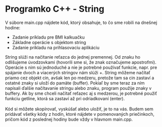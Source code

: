# Programko C++ - String

V súbore main.cpp nájdete kód, ktorý obsahuje, to čo sme robili na dnešnej hodine:
<ul> 
  <li>Zadanie príkladu pre BMI kalkuačku</li>
  <li>Základne operácie s objektom string</li>
  <li>Zadanie príkladu na prihlasovaciu aplikáciu</li>
</ul>
String slúži na načítanie reťazca do jednej premennej. Od znaku ho odlišujeme úvodzovkami (hovorili sme si, že znak označujeme apostrofmi). 
Operácie s nim sú jednoduché a nie je potrebné používať funkcie, napr. pre spájanie dvoch a viacerých stringov nám slúži +. String môžeme načítať priamo cez objekt cin, avšak len po medzeru, pretože tam sa cin zastaví a ostatné znaky si uloží do pamäte (buffer). Pokiaľ by sme teraz za ním napísali ďalšie načítavanie stringu alebo znaku, program použije znaky v buffery. Ak by sme chceli načítať reťazec aj s medzerou, je potrebné použiť funkciu getline, ktorá sa zastaví až pri odriadkovaní (enter).
<br/><br/>
Kód si môžete skopírovať, vyskúšať alebo uložiť, je to na vás.
Budem sem pridávať všetky kódy z hodín, ktoré nájdete v pomenovaných priečinkoch, pričom kód z poslednej hodiny bude vždy v hlavnom main.cpp.
